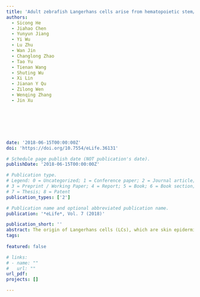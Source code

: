 ```yaml
---
title: 'Adult zebrafish Langerhans cells arise from hematopoietic stem/progenitor cells'
authors:
  - Sicong He
  - Jiahao Chen
  - Yunyun Jiang
  - Yi Wu 
  - Lu Zhu
  - Wan Jin
  - Changlong Zhao
  - Tao Yu
  - Tienan Wang
  - Shuting Wu
  - Xi Lin
  - Jianan Y Qu
  - Zilong Wen
  - Wenqing Zhang
  - Jin Xu







date: '2018-06-15T00:00:00Z'
doi: 'https://doi.org/10.7554/eLife.36131'

# Schedule page publish date (NOT publication's date).
publishDate: '2018-06-15T00:00:00Z'

# Publication type.
# Legend: 0 = Uncategorized; 1 = Conference paper; 2 = Journal article;
# 3 = Preprint / Working Paper; 4 = Report; 5 = Book; 6 = Book section;
# 7 = Thesis; 8 = Patent
publication_types: ['2']

# Publication name and optional abbreviated publication name.
publication: '*eLife*, Vol. 7 (2018)'

publication_short: ''
abstract: The origin of Langerhans cells (LCs), which are skin epidermis-resident macrophages, remains unclear. Current lineage tracing of LCs largely relies on the promoter-Cre-LoxP system, which often gives rise to contradictory conclusions with different promoters. Thus, reinvestigation with an improved tracing method is necessary. Here, using a laser-mediated temporal-spatial resolved cell labeling method, we demonstrated that most adult LCs originated from the ventral wall of the dorsal aorta (VDA), an equivalent to the mouse aorta, gonads, and mesonephros (AGM), where both hematopoietic stem cells (HSCs) and non-HSC progenitors are generated. Further fine-fate mapping analysis revealed that the appearance of LCs in adult zebrafish was correlated with the development of HSCs, but not T cell progenitors. Finally, we showed that the appearance of tissue-resident macrophages in the brain, liver, heart, and gut of adult zebrafish was also correlated with HSCs. Thus, the results of our study challenged the EMP-origin theory for LCs.
tags:
  
featured: false

# links:
# - name: ""
#   url: ""
url_pdf: 
projects: []

---
```





